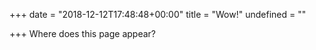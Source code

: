 +++
date = "2018-12-12T17:48:48+00:00"
title = "Wow!"
undefined = ""

+++
Where does this page appear?